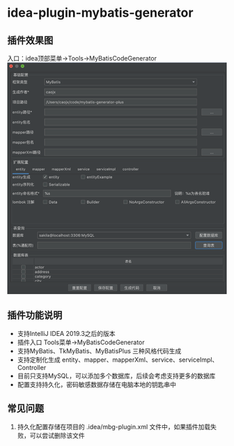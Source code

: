 # idea-plugin-mybatis-generator


## 插件效果图
入口：idea顶部菜单->Tools->MyBatisCodeGenerator  
![插件效果图](mybatisgenerator.png)

## 插件功能说明

- 支持IntelliJ IDEA 2019.3之后的版本
- 插件入口 Tools菜单->MyBatisCodeGenerator
- 支持MyBatis、TkMyBatis、MyBatisPlus 三种风格代码生成
- 支持定制化生成 entity、mapper、mapperXml、service、serviceImpl、Controller
- 目前只支持MySQL，可以添加多个数据库，后续会考虑支持更多的数据库
- 配置支持持久化，密码敏感数据存储在电脑本地的钥匙串中


## 常见问题
1. 持久化配置存储在项目的 .idea/mbg-plugin.xml 文件中，如果插件加载失败，可以尝试删除该文件



